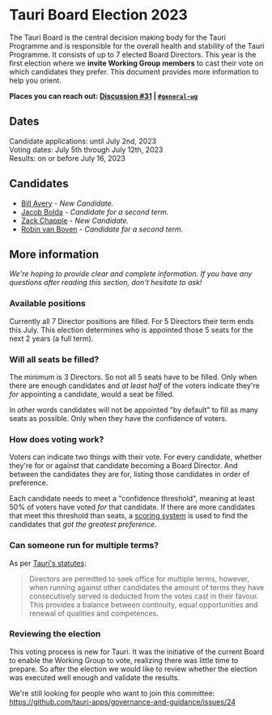 # Tauri Board Election 2023

<!-- Summary -->

The Tauri Board is the central decision making body for the Tauri Programme and is responsible for the overall health and stability of the Tauri Programme. It consists of up to 7 elected Board Directors.
This year is the first election where we **invite Working Group members** to cast their vote on which candidates they prefer. This document provides more information to help you orient.

**Places you can reach out: [Discussion #31][discussion-31] | [`#general-wg`][discord-general-wg]**

## Dates

Candidate applications: until July 2nd, 2023<br>
Voting dates: July 5th through July 12th, 2023<br>
Results: on or before July 16, 2023

## Candidates

- [Bill Avery][bill-avery] - _New Candidate._
- [Jacob Bolda][jacob-bolda] - _Candidate for a second term._
- [Zack Chapple][zach-chapple] - _New Candidate._
- [Robin van Boven][robin-van-boven] - _Candidate for a second term._

[bill-avery]: Candidates.md#bill-avery "Candidates.md - Bill Avery"
[jacob-bolda]: Candidates.md#jacob-bolda "Candidates.md - Jacob Bolda"
[zach-chapple]: Candidates.md#zach-chapple "Candidates.md - Zack Chapple"
[robin-van-boven]: Candidates.md#robin-van-boven "Candidates.md - Robin van Boven"

## More information

_We're hoping to provide clear and complete information. If you have any questions after reading this section, don't hesitate to ask!_

### Available positions

Currently all 7 Director positions are filled. For 5 Directors their term ends this July.
This election determines who is appointed those 5 seats for the next 2 years (a full term).

### Will all seats be filled?

The minimum is 3 Directors. So not all 5 seats have to be filled. Only when there are enough candidates and _at least half_ of the voters indicate they're _for_ appointing a candidate, would a seat be filled.

In other words candidates will not be appointed "by default" to fill as many seats as possible. Only when they have the confidence of voters.

### How does voting work?

Voters can indicate two things with their vote. For every candidate, whether they're for or against that candidate becoming a Board Director. And between the candidates they are for, listing those candidates in order of preference.

Each candidate needs to meet a "confidence threshold", meaning at least 50% of voters have voted _for_ that candidate. If there are more candidates that meet this threshold than seats, a [scoring system] is used to find the candidates that _got the greatest preference_.

### Can someone run for multiple terms?

As per [Tauri's statutes][statutes-governance]:

> Directors are permitted to seek office for multiple terms, however, when running against other candidates the amount of terms they have consecutively served is deducted from the votes cast in their favour. This provides a balance between continuity, equal opportunities and renewal of qualities and competences.

### Reviewing the election

This voting process is new for Tauri. It was the initiative of the current Board to enable the Working Group to vote, realizing there was little time to prepare. So after the election we would like to review whether the election was executed well enough and validate the results.

We're still looking for people who want to join this committee:
https://github.com/tauri-apps/governance-and-guidance/issues/24

[discussion-31]: https://github.com/tauri-apps/governance-and-guidance/discussions/31
[discord-general-wg]: https://discord.com/channels/616186924390023171/631158878108909588
[scoring system]: https://github.com/tauri-apps/governance-and-guidance/issues/14
[statutes-governance]: https://dracc.commonsconservancy.org/0035/#governance "Statutes of Tauri - Governance"
